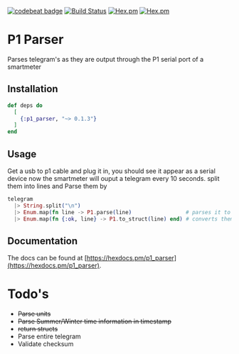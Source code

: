 [![codebeat badge](https://codebeat.co/badges/bb2e3c59-1bfc-4cac-88e6-1a7064eca124)](https://codebeat.co/projects/github-com-gertjana-p1_parser-master) [![Build Status](https://travis-ci.org/gertjana/p1_parser.svg?branch=master)](https://travis-ci.org/gertjana/p1_parser) [![Hex.pm](https://img.shields.io/hexpm/v/p1_parser.svg)](https://hex.pm/packages/p1_parser) [![Hex.pm](https://img.shields.io/hexpm/dt/hexate.svg)](https://hex.pm/packages/p1_parser)


# P1 Parser

Parses telegram's as they are output through the P1 serial port of a smartmeter

## Installation

```elixir
def deps do
  [
    {:p1_parser, "~> 0.1.3"}
  ]
end
```

## Usage 

Get a usb to p1 cable and plug it in, you should see it appear as a serial device
now the smartmeter will ouput a telegram every 10 seconds. split them into lines and Parse them by

```elixir
telegram 
  |> String.split("\n")
  |> Enum.map(fn line -> P1.parse(line)                 # parses it to a list of elixir types
  |> Enum.map(fn {:ok, line} -> P1.to_struct(line) end) # converts them into structs
```

## Documentation 

The docs can be found at [https://hexdocs.pm/p1_parser](https://hexdocs.pm/p1_parser).

# Todo's

 - ~~Parse units~~
 - ~~Parse Summer/Winter time information in timestamp~~
 - ~~return structs~~
 - Parse entire telegram
 - Validate checksum

